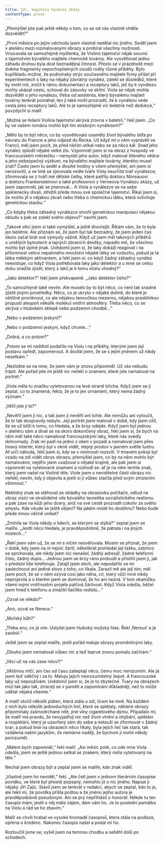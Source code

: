 ```yaml
---
title: 13\. kapitola Vynález zkázy
contentType: prose
---
```


<section>

„Přemýšlel jste pak ještě někdy o tom, co se od vás vlastně chtěla dozvědět?“

„První měsíce po jejím odchodu jsem vlastně nedělal nic jiného. Seděl jsem v ateliéru mezi rozmalovanými obrazy a probíral všechny možnosti. Vnucovala se samozřejmě myšlenka, že Violino tajemství nějak souvisí s tajemstvím bývalého majitele chemické továrny. Ale vysvětlovat jednu záhadu druhou byla dost beznadějná činnost. Přesto se v prázdnotě mezi dvěma fragmenty nepochopitelných osudů rodily různé příběhy. Bylo kupříkladu možné, že podivínský strýc současného majitele firmy přišel při experimentech s laky na nějaký závratný vynález, zalekl se důsledků, které by mohl mít, zničil k němu dokumentaci a receptury laků, jež by k vynálezu mohly ukázat cestu, schoval do zásuvky ve skříni. Viola se nějak mohla dozvědět o jeho vynálezu, třeba od asistenta, který bývalému majiteli továrny tenkrát pomáhal; ten jí také mohl prozradit, že k vynálezu vede cesta přes receptury laků. Ale to je samozřejmě víc beletrie než dedukce,“ povzdychl si malíř.

„Možná se řešení Violina tajemství skrývá zrovna v beletrii,“ řekl jsem. „Co by ve vašem románu mohlo být tím strašným vynálezem?“

„Mělo by to být něco, co by vysvětlovalo osamělý život bývalého šéfa po návratu do Francie a jeho odjezd do Řecka. Už když mi o něm vyprávěli ve Francii, měl jsem pocit, že před něčím utíkal nebo se za něco kál. Snad jeho vynález zplodil nějaké velké zlo. Vzpomněl jsem si na obraz z hospody ve francouzském městečku – nemyslel jeho autor, když maloval šíleného vědce a jeho nebezpečný výzkum, na bývalého majitele továrny, kterého musel znát? Často jsem tu seděl a dlouhé hodiny o všem přemýšlel, ani jsem si nerozsvítil, a ve tmě se zjevovala vedle tváře Violy neurčitá tvář vynálezce; zformovala se z tváří mé dětské četby, které patřily doktoru Moreauovi a doktoru Frankensteinovi a také profesorovi z Verneova Vynálezu zkázy, už jsem zapomněl, jak se jmenoval… A Viola a vynálezce se na sebe spiklenecky dívali, střežili přede mnou své společné tajemství. Říkal jsem si, že mohlo jít o nějakou zbraň nebo třeba o chemickou látku, která ovlivňuje genetickou stavbu.“

„Co kdyby třeba záhadný vynálezce stvořil genetickou manipulací nějakou obludu a pak se zalekl svého objevu?“ navrhl jsem.

„Takové věci jsem si také vymýšlel, a ještě divočejší. Říkám vám, že to byla jen beletrie. Ale přiznám se, že jsem byl tak bezradný, že jsem jeden čas skoro začal brát své výmysly vážně. Když už jsem měl takových příběhů o umělých bytostech a tajných zbraních desítky, napadlo mě, že všechno mohlo být úplně jinak. Uvědomil jsem si, že laky dokáží reagovat i na přítomnost velice nepatrného množství nějaké látky ve vzduchu, pokud je ta látka měkkým aktivantem, a řekl jsem si: co když žádný záhadný vynález neexistuje, co když Viola potřebovala laky jako detektor a u mne se celou dobu snažila zjistit, který z laků je k tomu účelu vhodný?“

„Jako detektor?“ řekl jsem překvapeně. „Jako detektor čeho?“

„To samozřejmě také nevím. Ale muselo by to být něco, co není tak snadné zjistit jinými prostředky. Něco, co je ukryto v nějaké dutině, do které je obtížné proniknout, co ale nějakou tenoučkou mezerou, nějakou prasklinkou propustí alespoň několik molekul vnitřní atmosféry. Třeba něco, co se skrývá v hlubokém sklepě nebo podzemní chodbě…“

„Nebo v podzemní jeskyni?“

„Nebo v podzemní jeskyni, když chcete…“

„Dobrá, a co potom?“

„Potom se mi naštěstí podařilo na Violu i na příběhy, kterými jsem její postavu opředl, zapomenout. A doufal jsem, že se s jejím jménem už nikdy nesetkám.“

„Nezlobte se na mne, že jsem vám je znovu připomněl. Už vás nebudu trápit. Ale pořád jste mi ještě nic neřekl o znamení, které jste namaloval na portrét.“

„Viola měla tu značku vytetovanou na levé straně břicha. Když jsem se jí zeptal, co to znamená, řekla, že je to jen ornament, který nemá žádný význam.“

„Věřil jste jí to?“

„Nevěřil jsem jí nic, a tak jsem jí nevěřil ani tohle. Ale nemůžu ani vyloučit, že to tak doopravdy nebylo. Její portrét jsem maloval v době, kdy jsem cítil, že se už blíží k tomu, co hledala, a že brzy odejde. Když jsem byl jednou v ateliéru sám a díval se na skoro dokončený obraz, řekl jsem si, že bych na něm měl také něco namalovat francouzskými laky, které nás svedly dohromady. Zrak mi padl na jedno z oken v pozadí a namaloval jsem přes tmavý interiér, který byl v okně vidět, stejný prostor v jasném světle lustru. Ať určí náhoda, řekl jsem si, kdy se v místnosti rozsvítí. V tmavém pokoji byl vzadu na zdi vidět obrys obrazu; přemýšlel jsem, co by na něm mohlo být namalováno; nejdřív jsem uvažoval o nějaké krajině, ale pak jsem si vzpomněl na vytetované znamení a rozhodl se: ať je na něm tenhle znak, který jsem našel na Violině těle. Viole jsem o neviditelné části obrazu nic neřekl; nevím, kdy ji objevila a jestli si jí vůbec stačila před svým zmizením všimnout.“

Neklidný znak se stěhoval ze skládky na obrazovku počítače, odtud na obraz visící ve strašidelné vile bývalého teoretika socialistického realismu a pak zase na kůži jeho dcery, aniž na své cestě prozradil cokoliv ze svého smyslu. Kde všude se ještě objeví? Na jakém místě ho dostihnu? Nebo bude přede mnou věčně unikat?

„Zmínila se Viola někdy o lidech, se kterými se stýká?“ zeptal jsem se malíře. „Jestli něco hledala, je pravděpodobné, že pátrala i na jiných místech…“

„Řekl jsem vám už, že se mi s ničím nesvěřovala. Musím se přiznat, že jsem v době, kdy jsem na ni nejvíc žárlil, několikrát prohledal její tašku, zatímco se sprchovala, ale nikdy jsem nic nenašel, žádný adresář, žádné telefonní číslo, žádný dopis… Jednou jsem se brzy ráno probudil a přistihl jsem ji, jak v předsíni tiše telefonuje. Zatajil jsem dech, ale nepodařilo se mi zaslechnout ani jediné slovo z toho, co říkala. Zarazil mě ale její tón; měl jsem pocit, že se v něm ozývá cosi jako něha, cit, který vůči mně nikdy neprojevila a o kterém jsem se domníval, že ho ani nezná. V tom okamžiku všemi mými vnitřnostmi projela palčivá žárlivost. Když Viola odešla, běžel jsem hned k telefonu a zmáčkl tlačítko _redialu_…“

„Ozval se někdo?“

„Ano, ozval se Nereus.“

„Mořský bůh?“

„Třeba ano, co já vím. Uslyšel jsem hluboký mužský hlas. Řekl ‚Nereus‘ a já zavěsil.“

Ještě jsem se zeptal malíře, jestli pořád maluje obrazy proměnlivými laky.

„Dlouho jsem nemaloval vůbec nic a teď teprve znovu pomalu začínám.“

„Věci už na vás zase mluví?“

„Většinou mlčí, jen čas od času zašeptají něco, čemu moc nerozumím. Ale já jsem teď vděčný i za to. Maluju jejich nesrozumitelný šepot. A francouzské laky už nepoužívám. Uvědomil jsem si, že je to zbytečné. Tvary na obrazech mizí tak jako tak, ztrácejí se v paměti a zapomínání důkladněji, než to může udělat nějaká chemie.“

A malíř otočil několik pláten, která stála u zdi, lícem ke mně. Na každém z nich bylo několik jednoduchých linií, které se splétaly, některé obrazy připomínaly zašmodrchané nitě, jiné vlny cigaretového dýmu. Připadalo mi, že malíř má pravdu, že nevyjadřují nic než život vlnění a ohýbání, splétání a rozplétání, který je uzavřený sám do sebe a netouží se zformovat v žádný tvar; a pokud linie na obrazech něco říkaly, byla jejich řeč tak stará, tak vzdálená našim jazykům, že nemáme naději, že bychom jí mohli někdy porozumět.

„Málem bych zapomněl,“ řekl malíř. „Asi měsíc poté, co ode mne Viola odešla, jsem se ještě jednou setkal se znakem, který měla vytetovaný na těle.“

Nechal jsem obrazy být a zeptal jsem se malíře, kde znak viděl.

„Vlastně jsem ho neviděl,“ řekl. „Ale četl jsem v jednom literárním časopise povídku, ve které byl přesně popsaný, nemohlo jít o nic jiného. Napsal ji nějaký Jiří Zajíc. Stavil jsem se tenkrát v redakci, abych se zeptal, kdo to je, ale řekli mi, že povídka přišla poštou a že jméno jejího autora je pravděpodobně pseudonym. Ani se prý nepřihlásil o honorář. Někde tu ten časopis mám; jestli o něj máte zájem, dám vám ho. Je to poslední památka na Violu a rád se ho zbavím.“

Malíř se chvíli hrabal ve vysoké hromadě časopisů, která stála na podlaze, opřená o kredenc. Nakonec časopis našel a podal mi ho.

Rozloučili jsme se; vyšel jsem na temnou chodbu a seběhl dolů po schodech.

</section>
